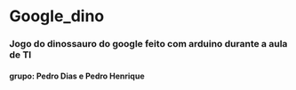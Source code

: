 # Google_dino
### Jogo do dinossauro do google feito com arduino durante a aula de TI
#### grupo: Pedro Dias e Pedro Henrique

